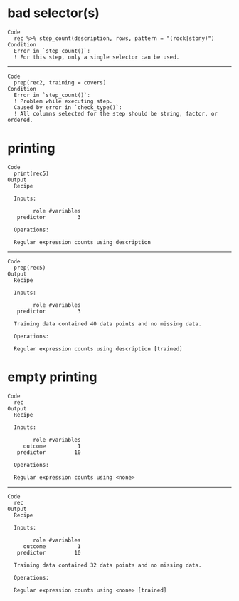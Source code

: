 # bad selector(s)

    Code
      rec %>% step_count(description, rows, pattern = "(rock|stony)")
    Condition
      Error in `step_count()`:
      ! For this step, only a single selector can be used.

---

    Code
      prep(rec2, training = covers)
    Condition
      Error in `step_count()`:
      ! Problem while executing step.
      Caused by error in `check_type()`:
      ! All columns selected for the step should be string, factor, or ordered.

# printing

    Code
      print(rec5)
    Output
      Recipe
      
      Inputs:
      
            role #variables
       predictor          3
      
      Operations:
      
      Regular expression counts using description

---

    Code
      prep(rec5)
    Output
      Recipe
      
      Inputs:
      
            role #variables
       predictor          3
      
      Training data contained 40 data points and no missing data.
      
      Operations:
      
      Regular expression counts using description [trained]

# empty printing

    Code
      rec
    Output
      Recipe
      
      Inputs:
      
            role #variables
         outcome          1
       predictor         10
      
      Operations:
      
      Regular expression counts using <none>

---

    Code
      rec
    Output
      Recipe
      
      Inputs:
      
            role #variables
         outcome          1
       predictor         10
      
      Training data contained 32 data points and no missing data.
      
      Operations:
      
      Regular expression counts using <none> [trained]

